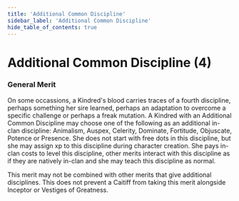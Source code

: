 ```yaml
---
title: 'Additional Common Discipline'
sidebar_label: 'Additional Common Discipline'
hide_table_of_contents: true
---
```


# Additional Common Discipline (4)

### General Merit

On some occassions, a Kindred's blood carries traces of a fourth discipline, perhaps something her sire learned, perhaps an adaptation to overcome a specific challenge or perhaps a freak mutation. A Kindred with an Additional Common Discipline may choose one of the following as an additional in-clan discipline: Animalism, Auspex, Celerity, Dominate, Fortitude, Objuscate, Potence or Presence. She does not start with free dots in this discipline, but she may assign xp to this discipline during character creation. She pays in-clan costs to level this discipline, other merits interact with this discipline as if they are natively in-clan and she may teach this discipline as normal.

This merit may not be combined with other merits that give additional disciplines. This does not prevent a Caitiff from taking this merit alongside Inceptor or Vestiges of Greatness.
